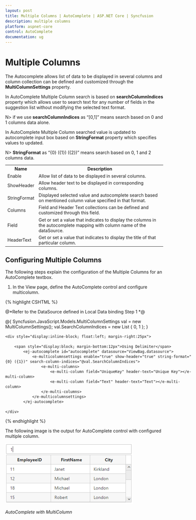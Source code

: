 ```yaml
---
layout: post
title: Multiple Columns | AutoComplete | ASP.NET Core | Syncfusion
description: multiple columns
platform: aspnet-core
control: AutoComplete
documentation: ug
---
```


# Multiple Columns

The Autocomplete allows list of data to be displayed in several columns and column collection can be defined and customized through the **MultiColumnSettings** property.

In AutoComplete Multiple Column search is based on **searchColumnIndices** property which allows user to search text for any number of fields in the suggestion list without modifying the selected text format.

N> if we use **searchColumnIndices** as “[0,1]” means search based on 0 and 1 columns data alone.

In AutoComplete Multiple Column searched value is updated to autocomplete input box based on **StringFormat** property which specifies values to updated.

N> **StringFormat** as “{0} ({1}) ({2})” means search based on 0, 1 and 2 columns data.

<table><tr><th>Name</th><th>Description</th></tr>
<tr><td>Enable</td><td>Allow list of data to be displayed in several columns.</td></tr>
<tr><td>ShowHeader</td><td>Allow header text to be displayed in corresponding columns.</td></tr>
<tr><td>StringFormat</td><td>Displayed selected value and autocomplete search based on mentioned column value specified in that format.</td></tr>
<tr><td>Columns</td><td>Field and Header Text collections can be defined and customized through this field.</td></tr>
<tr><td>Field</td><td>Get or set a value that indicates to display the columns in the autocomplete mapping with column name of the dataSource. </td></tr>
<tr><td>HeaderText</td><td>Get or set a value that indicates to display the title of that particular column.</td></tr></table>


## Configuring Multiple Columns

The following steps explain the configuration of the Multiple Columns for an AutoComplete textbox.

1.	In the View page, define the AutoComplete control and configure multicolumn.


{% highlight CSHTML %}

@*Refer to the DataSource defined in Local Data binding Step 1 *@

@{
    Syncfusion.JavaScript.Models.MultiColumnSettings val = new MultiColumnSettings();
    val.SearchColumnIndices = new List<int> { 0, 1 };
}

<div style="width: 600px">

    <div style="display:inline-block; float:left; margin-right:25px">

        <span style="display:block; margin-bottom:12px">Using Delimiter</span>
            <ej-autocomplete id="autocomplete" datasource="ViewBag.datasource">
                <e-multicolumnsettings enable="true" show-header="true" string-format="{0} ({1})" search-column-indices="@val.SearchColumnIndices">
                    <e-multi-columns>
                        <e-multi-column field="UniqueKey" header-text="Unique Key"></e-multi-column>
                        <e-multi-column field="Text" header-text="Text"></e-multi-column>
                    </e-multi-columns>
                </e-multicolumnsettings>
            </ej-autocomplete>

    </div>

</div>
{% endhighlight %}



The following image is the output for AutoComplete control with configured multiple column.



![](multicolumn_images/multicolumn_img1.png)



_AutoComplete with MultiColumn_

